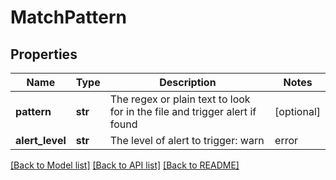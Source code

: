 # MatchPattern

## Properties
Name | Type | Description | Notes
------------ | ------------- | ------------- | -------------
**pattern** | **str** | The regex or plain text to look for in the file and trigger alert if found | [optional] 
**alert_level** | **str** | The level of alert to trigger: warn | error | critical | [optional] 

[[Back to Model list]](../README.md#documentation-for-models) [[Back to API list]](../README.md#documentation-for-api-endpoints) [[Back to README]](../README.md)


